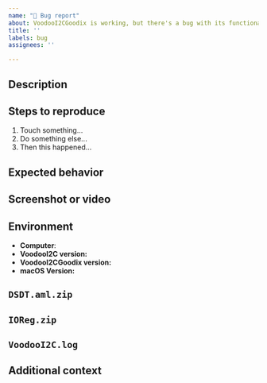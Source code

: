 ```yaml
---
name: "🐛 Bug report"
about: VoodooI2CGoodix is working, but there's a bug with its functionality
title: ''
labels: bug
assignees: ''

---
```


## Description
<!-- Describe the bug -->


## Steps to reproduce

1. Touch something...
2. Do something else...
3. Then this happened...


## Expected behavior
<!-- Describe what you expected to happen -->


## Screenshot or video
<!-- If applicable, add screenshots or videos to help explain the problem -->


## Environment
 - **Computer**: <!-- Chuwi Minibook 8 -->
 - **VoodooI2C version:** <!-- 2.2 -->
 - **VoodooI2CGoodix version:** <!-- 0.1.0 -->
 - **macOS Version:** <!-- 10.5.2 19C57 -->

## `DSDT.aml.zip`
<!--
	1. Mount your EFI partition with these instructions https://www.modmy.com/how-mount-your-efi-partition-macos
	2. Find your DSDT.aml at /Volumes/EFI/EFI/CLOVER/ACPI/patched/DSDT.aml
	3. Attach a .zip file containing your DSDT.aml
-->


## `IOReg.zip`
<!--
	1. Dump your IORegistry with these instructions: https://www.tonymacx86.com/threads/guide-how-to-make-a-copy-of-ioreg.58368/
	2. Attach a .zip file containing your IOReg
-->


## `VoodooI2C.log`
<!--
  1. Run the following command in Terminal to dump logs from the last 10 minutes:
	sudo log show --predicate "processID == 0" --last 10m --debug --info | grep VoodooI2C > ~/Desktop/VoodooI2C.log
  2. Attach the log file
-->


## Additional context
<!-- Provide any additional information that might help us debug the issue -->


